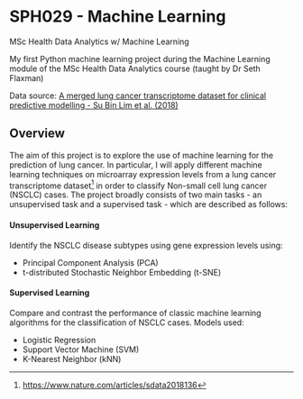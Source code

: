 # SPH029 - Machine Learning
MSc Health Data Analytics w/ Machine Learning

My first Python machine learning project during the Machine Learning module of the MSc Health Data Analytics course (taught by Dr Seth Flaxman)


Data source: [A merged lung cancer transcriptome dataset for clinical predictive modelling - Su Bin Lim et al. (2018)](https://www.nature.com/articles/sdata2018136)


## Overview
The aim of this project is to explore the use of machine learning for the prediction of lung cancer. 
In particular, I will apply different machine learning techniques on microarray expression levels from a lung cancer transcriptome dataset[^1] in
order to classify Non-small cell lung cancer (NSCLC) cases. The project broadly consists of two main tasks - an unsupervised task and a supervised task - 
which are described as follows:

#### Unsupervised Learning
Identify the NSCLC disease subtypes using gene expression levels using:
- Principal Component Analysis (PCA)
- t-distributed Stochastic Neighbor Embedding (t-SNE)

#### Supervised Learning
Compare and contrast the performance of classic machine learning algorithms for the classification of NSCLC cases. Models used:
- Logistic Regression
- Support Vector Machine (SVM)
- K-Nearest Neighbor (kNN)


[^1]: https://www.nature.com/articles/sdata2018136
